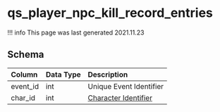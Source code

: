 # qs_player_npc_kill_record_entries

!!! info
	This page was last generated 2021.11.23

## Schema

| Column | Data Type | Description |
| :--- | :--- | :--- |
| event_id | int | Unique Event Identifier |
| char_id | int | [Character Identifier](../../schema/characters/character_data.md) |

